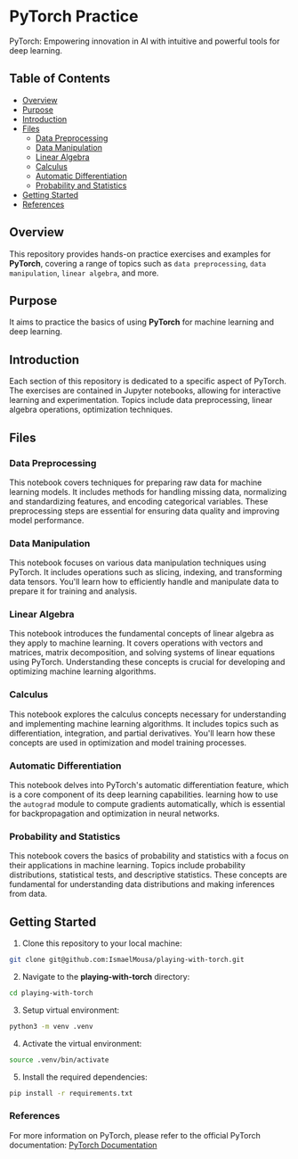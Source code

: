 # PyTorch Practice

PyTorch: Empowering innovation in AI with intuitive and powerful tools for deep learning.

## Table of Contents

- [Overview](#overview)
- [Purpose](#purpose)
- [Introduction](#introduction)
- [Files](#files)
    - [Data Preprocessing](#data-preprocessing)
    - [Data Manipulation](#data-manipulation)
    - [Linear Algebra](#linear-algebra)
    - [Calculus](#calculus)
    - [Automatic Differentiation](#automatic-differentiation)
    - [Probability and Statistics](#probability-and-statistics)
- [Getting Started](#getting-started)
- [References](#references)

## Overview

This repository provides hands-on practice exercises and examples for **PyTorch**, covering a range of topics such
as `data preprocessing`, `data manipulation`, `linear algebra`, and more.

## Purpose

It aims to practice the basics of using **PyTorch** for machine learning and deep learning.

## Introduction

Each section of this repository is dedicated to a specific aspect of PyTorch. The exercises are contained in Jupyter
notebooks, allowing for interactive learning and experimentation. Topics include data preprocessing, linear algebra
operations, optimization techniques.

## Files

### Data Preprocessing

This notebook covers techniques for preparing raw data for machine learning models. It includes methods for handling
missing data, normalizing and standardizing features, and encoding categorical variables. These preprocessing steps are
essential for ensuring data quality and improving model performance.

### Data Manipulation

This notebook focuses on various data manipulation techniques using PyTorch. It includes operations such as slicing,
indexing, and transforming data tensors. You'll learn how to efficiently handle and manipulate data to prepare it for
training and analysis.

### Linear Algebra

This notebook introduces the fundamental concepts of linear algebra as they apply to machine learning. It covers
operations with vectors and matrices, matrix decomposition, and solving systems of linear equations using PyTorch.
Understanding these concepts is crucial for developing and optimizing machine learning algorithms.

### Calculus

This notebook explores the calculus concepts necessary for understanding and implementing machine learning algorithms.
It includes topics such as differentiation, integration, and partial derivatives. You'll learn how these concepts are
used in optimization and model training processes.

### Automatic Differentiation

This notebook delves into PyTorch's automatic differentiation feature, which is a core component of its deep learning
capabilities. learning how to use the `autograd` module to compute gradients automatically, which is essential for
backpropagation and optimization in neural networks.

### Probability and Statistics

This notebook covers the basics of probability and statistics with a focus on their applications in machine learning.
Topics include probability distributions, statistical tests, and descriptive statistics. These concepts are fundamental
for understanding data distributions and making inferences from data.

## Getting Started

1. Clone this repository to your local machine:

```zsh
git clone git@github.com:IsmaelMousa/playing-with-torch.git
```

2. Navigate to the **playing-with-torch** directory:

```zsh
cd playing-with-torch
```

3. Setup virtual environment:

```zsh
python3 -m venv .venv
```

4. Activate the virtual environment:

```zsh
source .venv/bin/activate
```

5. Install the required dependencies:

```zsh
pip install -r requirements.txt
```

### References

For more information on PyTorch, please refer to the official PyTorch
documentation: [PyTorch Documentation](https://pytorch.org/docs/stable/index.html)